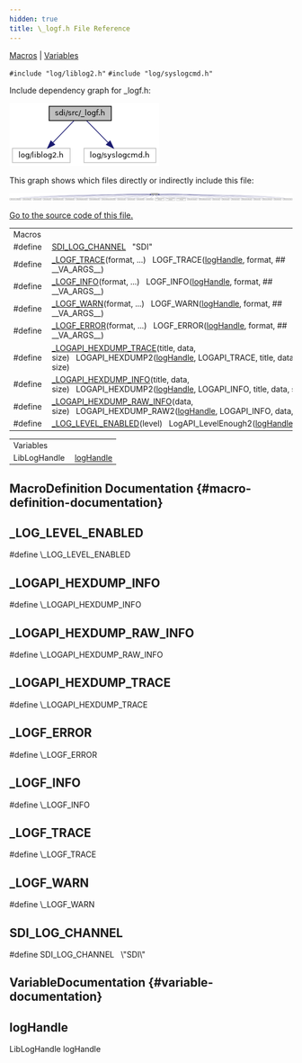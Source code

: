 ```yaml
---
hidden: true
title: \_logf.h File Reference
---
```


[Macros](#define-members) \| [Variables](#var-members)

`#include "log/liblog2.h"`
`#include "log/syslogcmd.h"`

Include dependency graph for \_logf.h:

![](__logf_8h__incl.png)

This graph shows which files directly or indirectly include this file:

![](__logf_8h__dep__incl.png)

<a href="__logf_8h_source.md">Go to the source code of this file.</a>

|  |  |
|----|----|
| Macros |  |
| #define  | [SDI_LOG_CHANNEL](#a6d6f114e838fa3d69b35af94dd5d62ea)   \"SDI\" |
| #define  | [\_LOGF_TRACE](#ad81571c96cd42e7ac5d871b020e0b340)(format, \...)   LOGF_TRACE(<a href="main_8cpp.md#ab8518ee19337dc0debb1f831ada96dd6">logHandle</a>, format, \## \_\_VA_ARGS\_\_) |
| #define  | [\_LOGF_INFO](#abae321ba8d826ebb9d4e971a088f825c)(format, \...)   LOGF_INFO(<a href="main_8cpp.md#ab8518ee19337dc0debb1f831ada96dd6">logHandle</a>, format, \## \_\_VA_ARGS\_\_) |
| #define  | [\_LOGF_WARN](#a7ae8f39cedcfcc98a664c230188fdd40)(format, \...)   LOGF_WARN(<a href="main_8cpp.md#ab8518ee19337dc0debb1f831ada96dd6">logHandle</a>, format, \## \_\_VA_ARGS\_\_) |
| #define  | [\_LOGF_ERROR](#a701d2cf9d0913b973967b1e2eab7909d)(format, \...)   LOGF_ERROR(<a href="main_8cpp.md#ab8518ee19337dc0debb1f831ada96dd6">logHandle</a>, format, \## \_\_VA_ARGS\_\_) |
| #define  | [\_LOGAPI_HEXDUMP_TRACE](#aa1a704b853204e067c588f64cd14af5f)(title, data, size)   LOGAPI_HEXDUMP2(<a href="main_8cpp.md#ab8518ee19337dc0debb1f831ada96dd6">logHandle</a>, LOGAPI_TRACE, title, data, size) |
| #define  | [\_LOGAPI_HEXDUMP_INFO](#a49f5382c07d5a046e0521dd4878d0539)(title, data, size)   LOGAPI_HEXDUMP2(<a href="main_8cpp.md#ab8518ee19337dc0debb1f831ada96dd6">logHandle</a>, LOGAPI_INFO, title, data, size) |
| #define  | [\_LOGAPI_HEXDUMP_RAW_INFO](#a8a796221455d95533768ed0d8e60ad6e)(data, size)   LOGAPI_HEXDUMP_RAW2(<a href="main_8cpp.md#ab8518ee19337dc0debb1f831ada96dd6">logHandle</a>, LOGAPI_INFO, data, size) |
| #define  | [\_LOG_LEVEL_ENABLED](#a416d0b686725b50882323e4a8dd8fa9e)(level)   LogAPI_LevelEnough2(<a href="main_8cpp.md#ab8518ee19337dc0debb1f831ada96dd6">logHandle</a>,level) |

|               |                                                 |
|---------------|-------------------------------------------------|
| Variables     |                                                 |
| LibLogHandle  | [logHandle](#ab8518ee19337dc0debb1f831ada96dd6) |

## MacroDefinition Documentation {#macro-definition-documentation}

## \_LOG_LEVEL_ENABLED <a href="#a416d0b686725b50882323e4a8dd8fa9e" id="a416d0b686725b50882323e4a8dd8fa9e"></a>

<p>#define \_LOG_LEVEL_ENABLED</p>

## \_LOGAPI_HEXDUMP_INFO <a href="#a49f5382c07d5a046e0521dd4878d0539" id="a49f5382c07d5a046e0521dd4878d0539"></a>

<p>#define \_LOGAPI_HEXDUMP_INFO</p>

## \_LOGAPI_HEXDUMP_RAW_INFO <a href="#a8a796221455d95533768ed0d8e60ad6e" id="a8a796221455d95533768ed0d8e60ad6e"></a>

<p>#define \_LOGAPI_HEXDUMP_RAW_INFO</p>

## \_LOGAPI_HEXDUMP_TRACE <a href="#aa1a704b853204e067c588f64cd14af5f" id="aa1a704b853204e067c588f64cd14af5f"></a>

<p>#define \_LOGAPI_HEXDUMP_TRACE</p>

## \_LOGF_ERROR <a href="#a701d2cf9d0913b973967b1e2eab7909d" id="a701d2cf9d0913b973967b1e2eab7909d"></a>

<p>#define \_LOGF_ERROR</p>

## \_LOGF_INFO <a href="#abae321ba8d826ebb9d4e971a088f825c" id="abae321ba8d826ebb9d4e971a088f825c"></a>

<p>#define \_LOGF_INFO</p>

## \_LOGF_TRACE <a href="#ad81571c96cd42e7ac5d871b020e0b340" id="ad81571c96cd42e7ac5d871b020e0b340"></a>

<p>#define \_LOGF_TRACE</p>

## \_LOGF_WARN <a href="#a7ae8f39cedcfcc98a664c230188fdd40" id="a7ae8f39cedcfcc98a664c230188fdd40"></a>

<p>#define \_LOGF_WARN</p>

## SDI_LOG_CHANNEL <a href="#a6d6f114e838fa3d69b35af94dd5d62ea" id="a6d6f114e838fa3d69b35af94dd5d62ea"></a>

<p>#define SDI_LOG_CHANNEL   \"SDI\"</p>

## VariableDocumentation {#variable-documentation}

## logHandle <a href="#ab8518ee19337dc0debb1f831ada96dd6" id="ab8518ee19337dc0debb1f831ada96dd6"></a>

<p>LibLogHandle logHandle</p>
